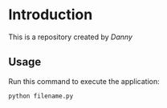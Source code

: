 # Introduction


This is a repository created by *Danny*


## Usage


Run this command to execute the application:


`python filename.py`

 

```
